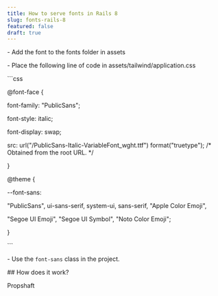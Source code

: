 ```yaml
---
title: How to serve fonts in Rails 8
slug: fonts-rails-8
featured: false
draft: true
---
```

\- Add the font to the fonts folder in assets

\- Place the following line of code in assets/tailwind/application.css

\`\`\`css

@font-face {

font-family: "PublicSans";

font-style: italic;

font-display: swap;

src: url("/PublicSans-Italic-VariableFont\_wght.ttf") format("truetype"); /\* Obtained from the root URL. \*/

}

@theme {

\--font-sans:

"PublicSans", ui-sans-serif, system-ui, sans-serif, "Apple Color Emoji",

"Segoe UI Emoji", "Segoe UI Symbol", "Noto Color Emoji";

}

\`\`\`

\- Use the `font-sans` class in the project.

\## How does it work?

Propshaft